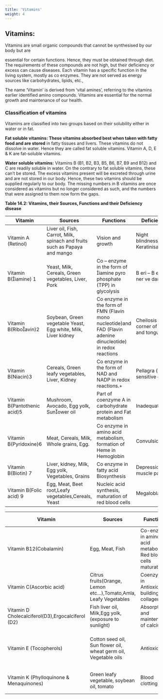 ```yaml
---
title: 'Vitamins'
weight: 4
---
```


## Vitamins:
 Vitamins are small organic compounds that cannot be synthesised by our body but are

essential for certain functions. Hence, they must be obtained through diet. The requirements of these compounds are not high, but their deficiency or excess can cause diseases. Each vitamin has a specific function in the living system, mostly as co enzymes. They are not served as energy sources like carbohydrates, lipids, etc.,

The name ‘Vitamin’ is derived from ‘vital amines’, referring to the vitamins earlier identified amino compounds. Vitamins are essential for the normal growth and maintenance of our health.

### Classification of vitamins
 Vitamins are classified into two groups based on their solubility either in water or in fat.

**Fat soluble vitamins: These vitamins absorbed best when taken with fatty food and are stored** in fatty tissues and livers. These vitamins do not dissolve in water. Hence they are called fat soluble vitamins. Vitamin A, D, E & K are fat-soluble vitamins.

**Water soluble vitamins:** Vitamins B (B1, B2, B3, B5, B6, B7, B9 and B12) and C are readily soluble in water. On the contrary to fat soluble vitamins, these can’t be stored. The excess vitamins present will be excreted through urine and are not stored in our body. Hence, these two vitamins should be supplied regularly to our body. The missing numbers in B vitamins are once considered as vitamins but no longer considered as such, and the numbers that were assigned to them now form the gaps.

**Table 14.2: Vitamins, their Sources, Functions and their Deficiency disease**

| Vitamin |Sources |Functions |Deficiency Disease |
|------|------|------|------|
| Vitamin A (Retinol) |Liver oil, Fish, Carrot, Milk, spinach and fruits such as Papaya and mango |Vision and growth |Night blindness,Xerophthalmia Keratinisation of skin |
| Vitamin B(iamine) 1 |Yeast, Milk, Cereals, Green vegetables, Liver, Pork |Co – enzyme in the form of iamine pyro phosphate (TPP) in glycolysis |B eri – B eri (peripheral ner ve damage) |
| Vitamin B(Riboavin)2 |Soybean, Green vegetable Yeast, Egg white, Milk, Liver kidney |Co enzyme in the form of FMN (Flavin mono nucleotide)and FAD (Flavin adenine dinucleotide) in redox reactions |Cheilosis (lesions of corner of mouth, lips and tongue) |
| Vitamin B(Niacin)3 |Cereals, Green leafy vegetables, Liver, Kidney |Co enzyme in the form of NAD and NADP  in redox reactions.+ |Pellagra  (photo sensitive dermatitis) |
| Vitamin B(Pantothenic acid)5 |Mushroom, Avocado, Egg yolk, Sunower oil |Part of coenzyme A in carbohydrate protein and Fat metabolism |Inadequate growth |
| Vitamin B(Pyridoxine)6 |Meat, Cereals, Milk, Whole grains, Egg. |Co enzyme in amino acid metabolism, formation of Heme in Hemoglobin |Convulsions |
| Vitamin B(Biotin) 7 |Liver, kidney, Milk, Egg yolk, Vegetables, Grains |Co enzyme in fatty acid Biosynthesis |Depression, Hair loss, muscle pain. |
| Vitamin B(Folic acid) 9 |Egg, Meat, Beet root,Leafy vegetables,Cereals, Yeast |Nucleic acid synthesis, maturation of red blood cells |Megaloblastic anaemia |
  
| Vitamin |Sources |Functions |Deficiency Disease |
|------|------|------|------|
| Vitamin B12(Cobalamin)  |Egg, Meat, Fish|Co-enzyme in amino acid metabolism, Red blood cells maturation |Pernicious Anaemia|
| Vitamin C(Ascorbic acid)  |Citrus fruits(Orange, Lemon etc…),Tomato,Amla, Leafy Vegetables|Coenzyme in Antioxidant, building of collagen |Scurvy (bleeding gums)|
| Vitamin D Cholecalciferol(D3),Ergocalciferol (D2) |Fish liver oil, Milk,Egg yolk, (exposure to sunlight)|Absorption and maintenance of calcium |Rickets (children), Osteomalacia (adults)|
| Vitamin E (Tocopherols) |Cotton seed oil, Sun flower oil, wheat germ oil, Vegetable oils |Antioxidant|muscular dystrophy (muscular weakness) and neurological dysfunction |
|Vitamin K (Phylloquinone & Menaquinones)|Green leafy vegetable, soybean oil, tomato |Blood clotting |Increased blood clotting time,Haemorrhagic diseases |
